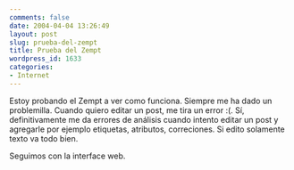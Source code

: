 ```yaml
---
comments: false
date: 2004-04-04 13:26:49
layout: post
slug: prueba-del-zempt
title: Prueba del Zempt
wordpress_id: 1633
categories:
- Internet
---
```


Estoy probando el Zempt a ver como funciona. Siempre me ha dado un problemilla. Cuando quiero editar un post, me tira un error :(. Sí, definitivamente me da errores de análisis cuando intento editar un post y agregarle por ejemplo etiquetas, atributos, correciones. Si edito solamente texto va todo bien.





Seguimos con la interface web.




 
